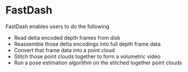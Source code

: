 # FastDash

FastDash enables users to do the following

- Read delta encoded depth frames from disk
- Reassemble those delta encodings into full depth frame data
- Convert that frame data into a point cloud
- Stitch those point clouds together to form a volumetric video
- Run a pose estimation algorithm on the stitched together point clouds
